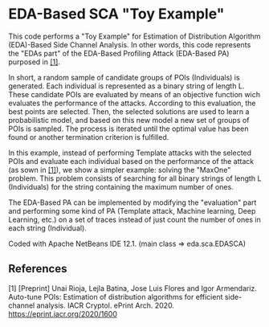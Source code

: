# EDA-Based SCA "Toy Example"

This code performs a "Toy Example" for Estimation of Distribution Algorithm (EDA)-Based Side Channel Analysis. In other words, this code represents the "EDAs part" of the EDA-Based Profiling Attack (EDA-Based PA) purposed in [[1]](#1). 

In short, a random sample of candidate groups of POIs (Individuals) is generated. Each individual is represented as a binary string of length L. 
These candidate POIs are evaluated by means of an objective function wich evaluates the performance of the attacks. According to this evaluation, the best points are selected. Then, the selected solutions are used to learn a probabilistic model, and based on this new model a new set of groups of POIs is sampled. The process is iterated until the optimal value has been found or another termination criterion is fulfilled.

In this example, instead of performing Template attacks with the selected POIs and evaluate each individual based on the performance of the attack (as sown in [[1]](#1)), we show a simpler example: solving the "MaxOne" problem. This problem consists of searching for all binary strings of length L (Individuals) for the string containing the maximum number of ones. 

The EDA-Based PA can be implemented by modifying the "evaluation" part and performing some kind of PA (Template attack, Machine learning, Deep Learning, etc.) on a set of traces instead of just count the number of ones in each string (Individual). 

Coded with Apache NetBeans IDE 12.1. 
(main class => eda.sca.EDASCA)
 
## References
<a id="1">[1]</a> 
[Preprint] Unai Rioja, Lejla Batina, Jose Luis Flores and Igor Armendariz. Auto-tune POIs: Estimation of distribution algorithms for efficient side-channel analysis. IACR Cryptol. ePrint Arch. 2020.
https://eprint.iacr.org/2020/1600
